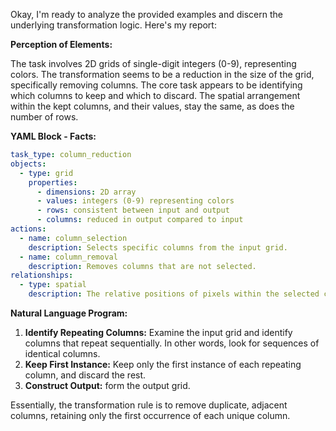 Okay, I'm ready to analyze the provided examples and discern the underlying transformation logic. Here's my report:

**Perception of Elements:**

The task involves 2D grids of single-digit integers (0-9), representing colors. The transformation seems to be a reduction in the size of the grid, specifically removing columns. The core task appears to be identifying which columns to keep and which to discard. The spatial arrangement within the kept columns, and their values, stay the same, as does the number of rows.

**YAML Block - Facts:**


```yaml
task_type: column_reduction
objects:
  - type: grid
    properties:
      - dimensions: 2D array
      - values: integers (0-9) representing colors
      - rows: consistent between input and output
      - columns: reduced in output compared to input
actions:
  - name: column_selection
    description: Selects specific columns from the input grid.
  - name: column_removal
    description: Removes columns that are not selected.
relationships:
  - type: spatial
    description: The relative positions of pixels within the selected columns remain constant.
```


**Natural Language Program:**

1.  **Identify Repeating Columns:** Examine the input grid and identify columns that repeat sequentially. In other words, look for sequences of identical columns.
2.  **Keep First Instance:** Keep only the first instance of each repeating column, and discard the rest.
3.  **Construct Output:** form the output grid.

Essentially, the transformation rule is to remove duplicate, adjacent columns, retaining only the first occurrence of each unique column.
